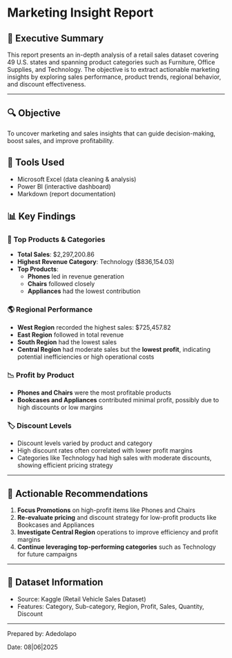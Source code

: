 # Marketing Insight Report

## 🧾 Executive Summary

This report presents an in-depth analysis of a retail sales dataset covering 49 U.S. states and spanning product categories such as Furniture, Office Supplies, and Technology. The objective is to extract actionable marketing insights by exploring sales performance, product trends, regional behavior, and discount effectiveness.

---

## 🔍 Objective
To uncover marketing and sales insights that can guide decision-making, boost sales, and improve profitability.

## 🧰 Tools Used
- Microsoft Excel (data cleaning & analysis)
- Power BI (interactive dashboard)
- Markdown (report documentation)

  
## 📊 Key Findings

### 🥇 Top Products & Categories

- **Total Sales**: $2,297,200.86
- **Highest Revenue Category**: Technology ($836,154.03)
- **Top Products**:
  - **Phones** led in revenue generation
  - **Chairs** followed closely
  - **Appliances** had the lowest contribution

### 🌎 Regional Performance

- **West Region** recorded the highest sales: $725,457.82
- **East Region** followed in total revenue
- **South Region** had the lowest sales
- **Central Region** had moderate sales but the **lowest profit**, indicating potential inefficiencies or high operational costs

### 📉 Profit by Product

- **Phones and Chairs** were the most profitable products
- **Bookcases and Appliances** contributed minimal profit, possibly due to high discounts or low margins

### 🏷️ Discount Levels

- Discount levels varied by product and category
- High discount rates often correlated with lower profit margins
- Categories like Technology had high sales with moderate discounts, showing efficient pricing strategy

---

## 📌 Actionable Recommendations

1. **Focus Promotions** on high-profit items like Phones and Chairs
2. **Re-evaluate pricing** and discount strategy for low-profit products like Bookcases and Appliances
3. **Investigate Central Region** operations to improve efficiency and profit margins
4. **Continue leveraging top-performing categories** such as Technology for future campaigns

---

## 📁 Dataset Information

- Source: Kaggle (Retail Vehicle Sales Dataset)
- Features: Category, Sub-category, Region, Profit, Sales, Quantity, Discount

---

Prepared by: Adedolapo

Date: 08|06|2025 
